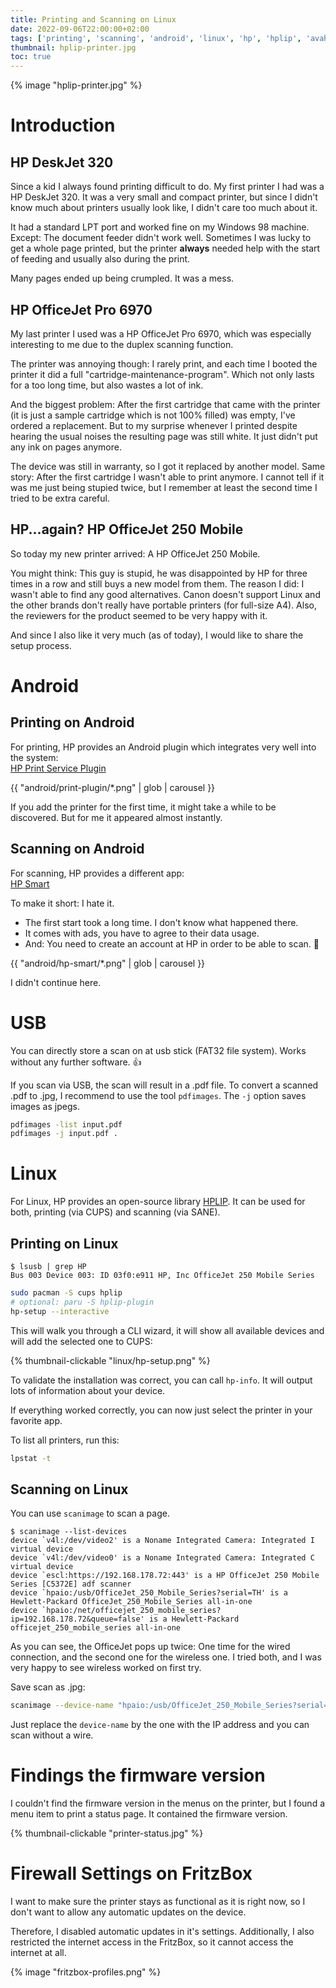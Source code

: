 ```yaml
---
title: Printing and Scanning on Linux
date: 2022-09-06T22:00:00+02:00
tags: ['printing', 'scanning', 'android', 'linux', 'hp', 'hplip', 'avahi', 'cups', 'sane']
thumbnail: hplip-printer.jpg
toc: true
---
```


{% image "hplip-printer.jpg" %}

# Introduction

## HP DeskJet 320

Since a kid I always found printing difficult to do.
My first printer I had was a HP DeskJet 320.
It was a very small and compact printer, but since I didn't know much about printers usually look like,
I didn't care too much about it.

It had a standard LPT port and worked fine on my Windows 98 machine.
Except: The document feeder didn't work well. Sometimes I was lucky to get a whole page printed,
but the printer **always** needed help with the start of feeding and usually also during the print.

Many pages ended up being crumpled.
It was a mess.

## HP OfficeJet Pro 6970

My last printer I used was a HP OfficeJet Pro 6970, which was especially interesting to me due to the
duplex scanning function.

The printer was annoying though: I rarely print, and each time I booted the printer it did a full
"cartridge-maintenance-program". Which not only lasts for a too long time, but also wastes a lot of ink.

And the biggest problem: After the first cartridge that came with the printer (it is just a sample cartridge which is not 100% filled)
was empty, I've ordered a replacement.
But to my surprise whenever I printed despite hearing the usual noises the resulting page was still white.
It just didn't put any ink on pages anymore.

The device was still in warranty, so I got it replaced by another model.
Same story: After the first cartridge I wasn't able to print anymore.
I cannot tell if it was me just being stupied twice, but I remember at least the second time I tried to be extra careful.

## HP...again? HP OfficeJet 250 Mobile

So today my new printer arrived: A HP OfficeJet 250 Mobile.

You might think: This guy is stupid, he was disappointed by HP for three times in a row and still buys a new model from them.
The reason I did: I wasn't able to find any good alternatives.
Canon doesn't support Linux and the other brands don't really have portable printers (for full-size A4).
Also, the reviewers for the product seemed to be very happy with it.

And since I also like it very much (as of today), I would like to share the setup process.

# Android

## Printing on Android

For printing, HP provides an Android plugin which integrates very well into the system:  
[HP Print Service Plugin](https://play.google.com/store/apps/details?id=com.hp.android.printservice)

{{ "android/print-plugin/*.png" | glob | carousel }}

If you add the printer for the first time, it might take a while to be discovered.
But for me it appeared almost instantly.

## Scanning on Android

For scanning, HP provides a different app:  
[HP Smart](https://play.google.com/store/apps/details?id=com.hp.printercontrol)

To make it short: I hate it.

- The first start took a long time. I don't know what happened there.
- It comes with ads, you have to agree to their data usage.
- And: You need to create an account at HP in order to be able to scan. 🤮

{{ "android/hp-smart/*.png" | glob | carousel }}

I didn't continue here.

# USB

You can directly store a scan on at usb stick (FAT32 file system).
Works without any further software. 👍

If you scan via USB, the scan will result in a .pdf file.
To convert a scanned .pdf to .jpg, I recommend to use the tool `pdfimages`.
The `-j` option saves images as jpegs.

```bash
pdfimages -list input.pdf
pdfimages -j input.pdf .
```

# Linux

For Linux, HP provides an open-source library [HPLIP](https://sourceforge.net/projects/hplip/).
It can be used for both, printing (via CUPS) and scanning (via SANE).

## Printing on Linux

```shell-session
$ lsusb | grep HP
Bus 003 Device 003: ID 03f0:e911 HP, Inc OfficeJet 250 Mobile Series
```

```bash
sudo pacman -S cups hplip
# optional: paru -S hplip-plugin
hp-setup --interactive
```

This will walk you through a CLI wizard, it will show all available devices and will add the selected one to CUPS:

{% thumbnail-clickable "linux/hp-setup.png" %}

To validate the installation was correct, you can call `hp-info`.
It will output lots of information about your device.

If everything worked correctly, you can now just select the printer in your favorite app.

To list all printers, run this:

```bash
lpstat -t
```

## Scanning on Linux

You can use `scanimage` to scan a page.

```shell-session
$ scanimage --list-devices
device `v4l:/dev/video2' is a Noname Integrated Camera: Integrated I virtual device
device `v4l:/dev/video0' is a Noname Integrated Camera: Integrated C virtual device
device `escl:https://192.168.178.72:443' is a HP OfficeJet 250 Mobile Series [C5372E] adf scanner
device `hpaio:/usb/OfficeJet_250_Mobile_Series?serial=TH' is a Hewlett-Packard OfficeJet_250_Mobile_Series all-in-one
device `hpaio:/net/officejet_250_mobile_series?ip=192.168.178.72&queue=false' is a Hewlett-Packard officejet_250_mobile_series all-in-one
```

As you can see, the OfficeJet pops up twice: One time for the wired connection, and the second one for the wireless one.
I tried both, and I was very happy to see wireless worked on first try.

Save scan as .jpg:

```bash
scanimage --device-name "hpaio:/usb/OfficeJet_250_Mobile_Series?serial=TH" --progress --format tiff --mode Color --resolution 300dpi -l 0mm -t 0mm -x 210mm -y 297mm | magick convert - -resize "1920x1920>" -quality 75 image.jpg
```

Just replace the `device-name` by the one with the IP address and you can scan without a wire.

# Findings the firmware version

I couldn't find the firmware version in the menus on the printer, but I found a menu item to print a status page.
It contained the firmware version.

{% thumbnail-clickable "printer-status.jpg" %}

# Firewall Settings on FritzBox

I want to make sure the printer stays as functional as it is right now,
so I don't want to allow any automatic updates on the device.

Therefore, I disabled automatic updates in it's settings.
Additionally, I also restricted the internet access in the FritzBox, so it cannot access the internet at all.

{% image "fritzbox-profiles.png" %}
